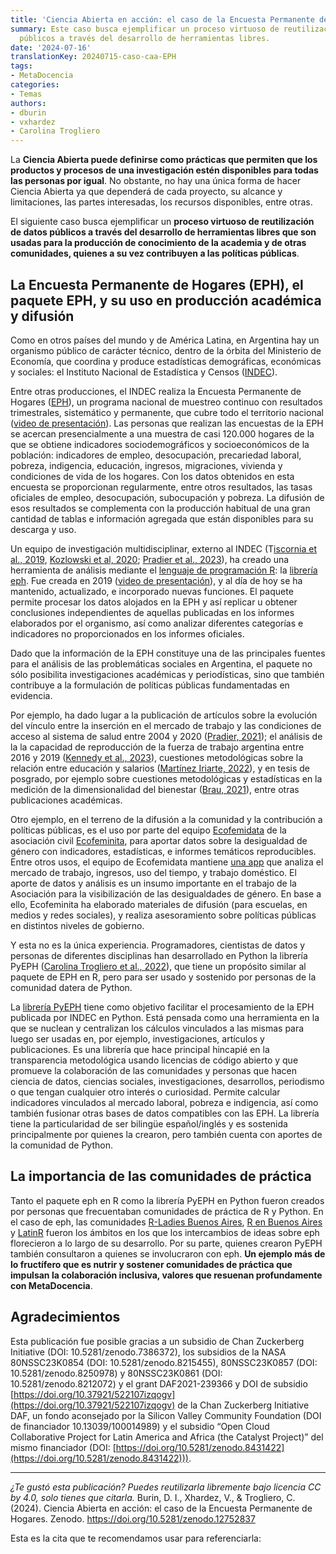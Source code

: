 ```yaml
---
title: 'Ciencia Abierta en acción: el caso de la Encuesta Permanente de Hogares'
summary: Este caso busca ejemplificar un proceso virtuoso de reutilización de datos
  públicos a través del desarrollo de herramientas libres.
date: '2024-07-16'
translationKey: 20240715-caso-caa-EPH
tags:
- MetaDocencia
categories:
- Temas
authors:
- dburin
- vxhardez
- Carolina Trogliero
---
```


La **Ciencia Abierta puede definirse como prácticas que permiten que los productos y procesos de una investigación estén disponibles para todas las personas por igual**. No obstante, no hay una única forma de hacer Ciencia Abierta ya que dependerá de cada proyecto, su alcance y limitaciones, las partes interesadas, los recursos disponibles, entre otras.  

El siguiente caso busca ejemplificar un **proceso virtuoso de reutilización de datos públicos a través del desarrollo de herramientas libres que son usadas para la producción de conocimiento de la academia y de otras comunidades, quienes a su vez contribuyen a las políticas públicas**.

## La Encuesta Permanente de Hogares (EPH), el paquete EPH, y su uso en producción académica y difusión

Como en otros países del mundo y de América Latina, en Argentina hay un organismo público de carácter técnico, dentro de la órbita del Ministerio de Economía, que coordina y produce estadísticas demográficas, económicas y sociales: el Instituto Nacional de Estadística y Censos ([INDEC](https://www.indec.gob.ar/indec/web/Institucional-Indec-QuienesSomos)). 

Entre otras producciones, el INDEC realiza la Encuesta Permanente de Hogares ([EPH](https://www.indec.gob.ar/indec/web/Institucional-Indec-BasesDeDatos-1)), un programa nacional de muestreo continuo con resultados trimestrales, sistemático y permanente, que cubre todo el territorio nacional ([video de presentación](https://www.youtube.com/watch?v=FpLA775mlxw)). Las personas que realizan las encuestas de la EPH se acercan presencialmente a una muestra de casi 120.000 hogares de la que se obtiene indicadores sociodemográficos y socioeconómicos de la población: indicadores de empleo, desocupación, precariedad laboral, pobreza, indigencia, educación, ingresos, migraciones, vivienda y condiciones de vida de los hogares. Con los datos obtenidos en esta encuesta se proporcionan regularmente, entre otros resultados, las tasas oficiales de empleo, desocupación, subocupación y pobreza. La difusión de esos resultados se complementa con la producción habitual de una gran cantidad de tablas e información agregada que están disponibles para su descarga y uso.

Un equipo de investigación multidisciplinar, externo al INDEC (T[iscornia et al., 2019](https://zenodo.org/records/3462678), [Kozlowski et al, 2020](https://zenodo.org/records/3720104); [Pradier et al., 2023](https://zenodo.org/records/8352221)), ha creado una herramienta de análisis mediante el [lenguaje de programación R](https://cran.r-project.org/web/packages/eph/eph.pdf): la [librería eph](https://ropensci.github.io/eph/index.html). Fue creada en 2019 ([video de presentación](https://www.youtube.com/watch?v=WxtiAOeGBi8)), y al día de hoy se ha mantenido, actualizado, e incorporado nuevas funciones. El paquete permite procesar los datos alojados en la EPH y así replicar u obtener conclusiones independientes de aquellas publicadas en los informes elaborados por el organismo, así como analizar diferentes categorías e indicadores no proporcionados en los informes oficiales. 

Dado que la información de la EPH constituye una de las principales fuentes para el análisis de las problemáticas sociales en Argentina, el paquete no sólo posibilita investigaciones académicas y periodísticas, sino que también contribuye a la formulación de políticas públicas fundamentadas en evidencia. 

Por ejemplo, ha dado lugar a la publicación de artículos sobre la evolución del vínculo entre la inserción en el mercado de trabajo y las condiciones de acceso al sistema de salud entre 2004 y 2020 ([Pradier, 2021](http://www.scielo.org.ar/scielo.php?pid=S2545-77562021000100090&script=sci_abstract&tlng=en)); el análisis de la la capacidad de reproducción de la fuerza de trabajo argentina entre 2016 y 2019 ([Kennedy et al., 2023](http://www.scielo.org.ar/scielo.php?pid=S1852-16062023000200208&script=sci_abstract&tlng=en)), cuestiones metodológicas sobre la relación entre educación y salarios ([Martínez Iriarte, 2022](http://www.scielo.org.ar/scielo.php?script=sci_abstract&pid=S2525-12952022000100005&lng=es&nrm=iso&tlng=es)), y en tesis de posgrado, por ejemplo sobre cuestiones metodológicas y estadísticas en la medición de la dimensionalidad del bienestar ([Brau, 2021](http://hdl.handle.net/10908/22978)), entre otras publicaciones académicas. 

Otro ejemplo, en el terreno de la difusión a la comunidad y la contribución a políticas públicas, es el uso por parte del equipo [Ecofemidata](https://ecofeminita.com/ecofemidata/?v=5b61a1b298a0) de la asociación civil [Ecofeminita](https://ecofeminita.com/?v=5b61a1b298a0), para aportar datos sobre la desigualdad de género con indicadores, estadísticas, e informes temáticos reproducibles. Entre otros usos, el equipo de Ecofemidata mantiene [una app](https://ecofeminita.com/app-ecofemidata/?v=5b61a1b298a0) que analiza el mercado de trabajo, ingresos, uso del tiempo, y trabajo doméstico. El aporte de datos y análisis es un insumo importante en el trabajo de la Asociación para la visibilización de las desigualdades de género. En base a ello, Ecofeminita ha elaborado materiales de difusión (para escuelas, en medios y redes sociales), y realiza asesoramiento sobre políticas públicas en distintos niveles de gobierno.

Y esta no es la única experiencia. Programadores, cientistas de datos y personas de diferentes disciplinas han desarrollado en Python la librería PyEPH ([Carolina Trogliero et al., 2022](https://zenodo.org/records/6727908)), que tiene un propósito similar al paquete de EPH en R, pero para ser usado y sostenido por personas de la comunidad datera de Python.

La [librería PyEPH](https://pyeph.readthedocs.io/es/latest/) tiene como objetivo facilitar el procesamiento de la EPH publicada por INDEC en Python. Está pensada como una herramienta en la que se nuclean y centralizan los cálculos vinculados a las mismas para luego ser usadas en, por ejemplo, investigaciones, artículos y publicaciones. Es una librería que hace principal hincapié en la transparencia metodológica usando licencias de código abierto y que promueve la colaboración de las comunidades y personas que hacen ciencia de datos, ciencias sociales, investigaciones, desarrollos, periodismo o que tengan cualquier otro interés o curiosidad. Permite calcular indicadores vinculados al mercado laboral, pobreza e indigencia, así como también fusionar otras bases de datos compatibles con las EPH. La librería tiene la particularidad de ser bilingüe español/inglés y es sostenida principalmente por quienes la crearon, pero también cuenta con aportes de la comunidad de Python. 

## La importancia de las comunidades de práctica
Tanto el paquete eph en R como la librería PyEPH en Python fueron creados por personas que frecuentaban comunidades de práctica de R y Python. En el caso de eph, las comunidades [R-Ladies Buenos Aires](https://rladiesba.netlify.app/), [R en Buenos Aires](https://renbaires.github.io/) y [LatinR](https://latin-r.com/) fueron los ámbitos en los que los intercambios de ideas sobre eph florecieron a lo largo de su desarrollo. Por su parte, quienes crearon PyEPH  también consultaron a quienes se involucraron con eph. **Un ejemplo más de lo fructífero que es nutrir y sostener comunidades de práctica que impulsan la colaboración inclusiva, valores que resuenan profundamente con MetaDocencia**.

## Agradecimientos
Esta publicación fue posible gracias a un subsidio de Chan Zuckerberg Initiative (DOI: 10.5281/zenodo.7386372), los subsidios de la NASA 80NSSC23K0854 (DOI: 10.5281/zenodo.8215455), 80NSSC23K0857 (DOI: 10.5281/zenodo.8250978) y 80NSSC23K0861 (DOI: 10.5281/zenodo.8212072) y el grant DAF2021-239366 y DOI de subsidio [https://doi.org/10.37921/522107izqogv](https://doi.org/10.37921/522107izqogv) de la Chan Zuckerberg Initiative DAF, un fondo aconsejado por la Silicon Valley Community Foundation (DOI de financiador 10.13039/100014989) y el subsidio “Open Cloud Collaborative Project for Latin America and Africa (the Catalyst Project)” del mismo financiador (DOI: [https://doi.org/10.5281/zenodo.8431422](https://doi.org/10.5281/zenodo.8431422))).

---

*¿Te gustó esta publicación? Puedes reutilizarla libremente bajo licencia CC by 4.0, solo tienes que citarla.* 
Burin, D. I., Xhardez, V., & Trogliero, C. (2024). Ciencia Abierta en acción: el caso de la Encuesta Permanente de Hogares. Zenodo. https://doi.org/10.5281/zenodo.12752837

Esta es la cita que te recomendamos usar para referenciarla:
